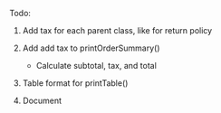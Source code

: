 Todo:

1. Add tax for each parent class, like for return policy

2. Add add tax to printOrderSummary()
   - Calculate subtotal, tax, and total

3. Table format for printTable()

4. Document


